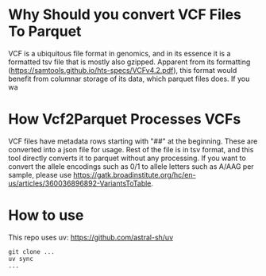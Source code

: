 # Why Should you convert VCF Files To Parquet

VCF is a ubiquitous file format in genomics, and in its essence it is a formatted tsv file that is mostly also gzipped. Apparent from its formatting (https://samtools.github.io/hts-specs/VCFv4.2.pdf), this format would benefit from columnar storage of its data, which parquet files does. If you wa

# How Vcf2Parquet Processes VCFs

VCF files have metadata rows starting with "##" at the beginning. These are converted into a json file for usage. Rest of the file is in tsv format, and this tool directly converts it to parquet without any processing. If you want to convert the allele encodings such as 0/1 to allele letters such as A/AAG per sample, please 
use https://gatk.broadinstitute.org/hc/en-us/articles/360036896892-VariantsToTable.

# How to use

This repo uses uv: https://github.com/astral-sh/uv

```
git clone ...
uv sync
...
```